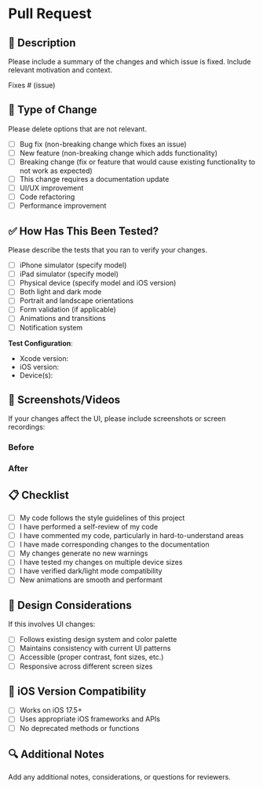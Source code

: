 # Pull Request

## 📝 Description
Please include a summary of the changes and which issue is fixed. Include relevant motivation and context.

Fixes # (issue)

## 🔄 Type of Change
Please delete options that are not relevant.

- [ ] Bug fix (non-breaking change which fixes an issue)
- [ ] New feature (non-breaking change which adds functionality)
- [ ] Breaking change (fix or feature that would cause existing functionality to not work as expected)
- [ ] This change requires a documentation update
- [ ] UI/UX improvement
- [ ] Code refactoring
- [ ] Performance improvement

## ✅ How Has This Been Tested?
Please describe the tests that you ran to verify your changes.

- [ ] iPhone simulator (specify model)
- [ ] iPad simulator (specify model)
- [ ] Physical device (specify model and iOS version)
- [ ] Both light and dark mode
- [ ] Portrait and landscape orientations
- [ ] Form validation (if applicable)
- [ ] Animations and transitions
- [ ] Notification system

**Test Configuration**:
- Xcode version:
- iOS version:
- Device(s):

## 📸 Screenshots/Videos
If your changes affect the UI, please include screenshots or screen recordings:

### Before
<!-- Add screenshots of the current state -->

### After
<!-- Add screenshots of your changes -->

## 📋 Checklist
- [ ] My code follows the style guidelines of this project
- [ ] I have performed a self-review of my code
- [ ] I have commented my code, particularly in hard-to-understand areas
- [ ] I have made corresponding changes to the documentation
- [ ] My changes generate no new warnings
- [ ] I have tested my changes on multiple device sizes
- [ ] I have verified dark/light mode compatibility
- [ ] New animations are smooth and performant

## 🎨 Design Considerations
If this involves UI changes:
- [ ] Follows existing design system and color palette
- [ ] Maintains consistency with current UI patterns
- [ ] Accessible (proper contrast, font sizes, etc.)
- [ ] Responsive across different screen sizes

## 📱 iOS Version Compatibility
- [ ] Works on iOS 17.5+
- [ ] Uses appropriate iOS frameworks and APIs
- [ ] No deprecated methods or functions

## 🔍 Additional Notes
Add any additional notes, considerations, or questions for reviewers. 